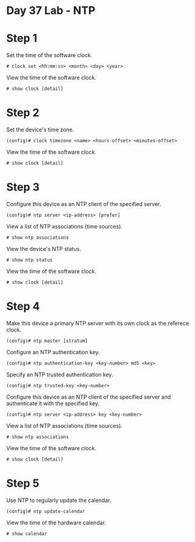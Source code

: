# Day 37 Lab - NTP

# Step 1

Set the time of the software clock.

```
# clock set <hh:mm:ss> <month> <day> <year>
```

View the time of the software clock.

```
# show clock [detail]
```

# Step 2

Set the device's time zone.

```
(config)# clock timezone <name> <hours-offset> <minutes-offset>
```

View the time of the software clock.

```
# show clock [detail]
```

# Step 3

Configure this device as an NTP client of the specified server.

```
(config)# ntp server <ip-address> [prefer]
```

View a list of NTP associations (time sources).

```
# show ntp associations
```

View the device's NTP status.

```
# show ntp status
```

View the time of the software clock.

```
# show clock [detail]
```

# Step 4

Make this device a primary NTP server with its own clock as the referece clock.

```
(config)# ntp master [stratum]
```

Configure an NTP authentication key.

```
(config)# ntp authentication-key <key-number> md5 <key>
```

Specify an NTP trusted authentication key.

```
(config)# ntp trusted-key <key-number>
```

Configure this device as an NTP client of the specified server and authenticate it with the specified key.

```
(config)# ntp server <ip-address> key <key-number>
```

View a list of NTP associations (time sources).

```
# show ntp associations
```

View the time of the software clock.

```
# show clock [detail]
```

# Step 5

Use NTP to regularly update the calendar.

```
(config)# ntp update-calendar
```

View the time of the hardware calendar.

```
# show calendar
```
